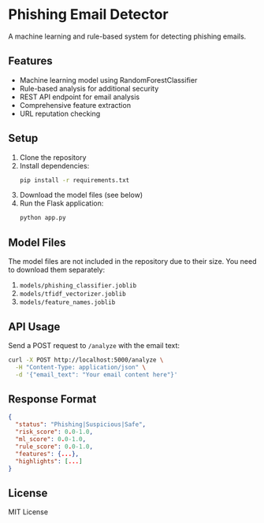 # Phishing Email Detector

A machine learning and rule-based system for detecting phishing emails.

## Features

- Machine learning model using RandomForestClassifier
- Rule-based analysis for additional security
- REST API endpoint for email analysis
- Comprehensive feature extraction
- URL reputation checking

## Setup

1. Clone the repository
2. Install dependencies:
   ```bash
   pip install -r requirements.txt
   ```
3. Download the model files (see below)
4. Run the Flask application:
   ```bash
   python app.py
   ```

## Model Files

The model files are not included in the repository due to their size. You need to download them separately:

1. `models/phishing_classifier.joblib`
2. `models/tfidf_vectorizer.joblib`
3. `models/feature_names.joblib`

## API Usage

Send a POST request to `/analyze` with the email text:

```bash
curl -X POST http://localhost:5000/analyze \
  -H "Content-Type: application/json" \
  -d '{"email_text": "Your email content here"}'
```

## Response Format

```json
{
  "status": "Phishing|Suspicious|Safe",
  "risk_score": 0.0-1.0,
  "ml_score": 0.0-1.0,
  "rule_score": 0.0-1.0,
  "features": {...},
  "highlights": [...]
}
```

## License

MIT License 